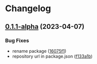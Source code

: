 # Changelog

## [0.1.1-alpha](https://github.com/softlimit/theme-envy/compare/v0.1.0-alpha...v0.1.1-alpha) (2023-04-07)


### Bug Fixes

* rename package ([16075f1](https://github.com/softlimit/theme-envy/commit/16075f10a62b69619e65af8844574eeee4a0b650))
* repository url in package.json ([f133a1b](https://github.com/softlimit/theme-envy/commit/f133a1b12a65e2549df41a96d76c667a67d05259))
